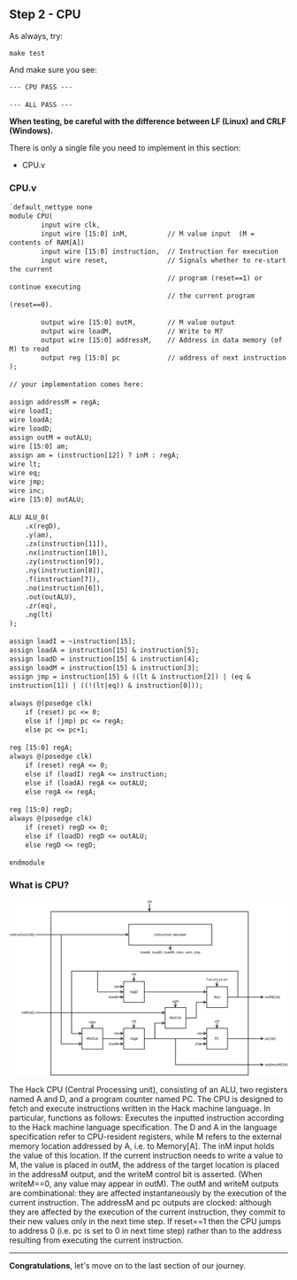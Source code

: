 ## Step 2 - CPU

As always, try:

```
make test
```

And make sure you see:

```
--- CPU PASS ---

--- ALL PASS ---
```

**When testing, be careful with the difference between LF (Linux) and CRLF (Windows).**

There is only a single file you need to implement in this section:

- CPU.v

### CPU.v

```
`default_nettype none
module CPU(
		input wire clk,
    	input wire [15:0] inM,         	// M value input  (M = contents of RAM[A])
    	input wire [15:0] instruction, 	// Instruction for execution
		input wire reset,           	// Signals whether to re-start the current
                         				// program (reset==1) or continue executing
                         				// the current program (reset==0).

    	output wire [15:0] outM,        // M value output
    	output wire loadM,          	// Write to M? 
    	output wire [15:0] addressM,    // Address in data memory (of M) to read
    	output reg [15:0] pc         	// address of next instruction
);

// your implementation comes here:

assign addressM = regA;
wire loadI;
wire loadA;
wire loadD;
assign outM = outALU;	
wire [15:0] am;
assign am = (instruction[12]) ? inM : regA;
wire lt;
wire eq;
wire jmp;
wire inc;
wire [15:0] outALU;

ALU ALU_0(
	.x(regD),
	.y(am),
	.zx(instruction[11]),
	.nx(instruction[10]),
	.zy(instruction[9]),
	.ny(instruction[8]),
	.f(instruction[7]),
	.no(instruction[6]),
	.out(outALU),
	.zr(eq),
	.ng(lt)
);

assign loadI = ~instruction[15];
assign loadA = instruction[15] & instruction[5];
assign loadD = instruction[15] & instruction[4];
assign loadM = instruction[15] & instruction[3];
assign jmp = instruction[15] & ((lt & instruction[2]) | (eq & instruction[1]) | ((!(lt|eq)) & instruction[0]));

always @(posedge clk)
	if (reset) pc <= 0;
	else if (jmp) pc <= regA;
	else pc <= pc+1;

reg [15:0] regA;
always @(posedge clk)
	if (reset) regA <= 0;
	else if (loadI) regA <= instruction;
	else if (loadA) regA <= outALU;
	else regA <= regA;

reg [15:0] regD;
always @(posedge clk)
	if (reset) regD <= 0;
	else if (loadD) regD <= outALU;
	else regD <= regD;

endmodule
```



### What is CPU?

![](./img/CPU.png)

The Hack CPU (Central Processing unit), consisting of an ALU, two registers named A and D, and a program counter named PC. The CPU is designed to fetch and execute instructions written in the Hack machine language. In particular, functions as follows: Executes the inputted instruction according to the Hack machine language specification. The D and A in the language specification refer to CPU-resident registers, while M refers to the external memory location addressed by A, i.e. to Memory[A]. The inM input holds the value of this location. If the current instruction needs to write a value to M, the value is placed in outM, the address of the target location is placed in the addressM output, and the writeM control bit is asserted. (When writeM==0, any value may appear in outM). The outM and writeM outputs are combinational: they are affected instantaneously by the execution of the current instruction. The addressM and pc outputs are clocked: although they are affected by the execution of the current instruction, they commit to their new values only in the next time step. If reset==1 then the CPU jumps to address 0 (i.e. pc is set to 0 in next time step) rather than to the address resulting from executing the current instruction.

----

**Congratulations**, let's move on to the last section of our journey.
